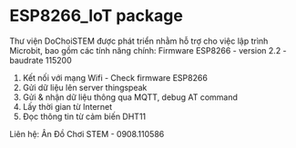 # ESP8266_IoT package

Thư viện DoChoiSTEM được phát triển nhằm hỗ trợ cho việc lập trình Microbit, bao gồm các tính năng chính:
Firmware ESP8266 - version 2.2 - baudrate 115200
1. Kết nối với mạng Wifi - Check firmware ESP8266
2. Gửi dữ liệu lên server thingspeak 
3. Gửi & nhận dữ liệu thông qua MQTT, debug AT command
4. Lấy thời gian từ Internet
5. Đọc thông tin từ cảm biến DHT11

Liên hệ: Ân Đồ Chơi STEM - 0908.110586


